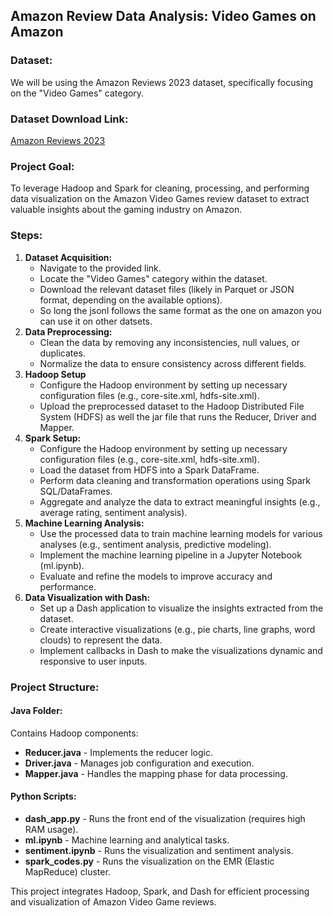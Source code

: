 ## Amazon Review Data Analysis: Video Games on Amazon

### **Dataset:**
We will be using the Amazon Reviews 2023 dataset, specifically focusing on the "Video Games" category.

### **Dataset Download Link:**
[Amazon Reviews 2023](https://amazon-reviews-2023.github.io/)

### **Project Goal:**
To leverage Hadoop and Spark for cleaning, processing, and performing data visualization on the Amazon Video Games review dataset to extract valuable insights about the gaming industry on Amazon.

### **Steps:**
1. **Dataset Acquisition:**
    * Navigate to the provided link.
    * Locate the "Video Games" category within the dataset.
    * Download the relevant dataset files (likely in Parquet or JSON format, depending on the available options).
    * So long the jsonl follows the same format as the one on amazon you can use it on other datsets.
2. **Data Preprocessing:**
    * Clean the data by removing any inconsistencies, null values, or duplicates.
    * Normalize the data to ensure consistency across different fields.
3. **Hadoop Setup**
    * Configure the Hadoop environment by setting up necessary configuration files (e.g., core-site.xml, hdfs-site.xml).
    * Upload the preprocessed dataset to the Hadoop Distributed File System (HDFS) as well the jar file that runs the Reducer, Driver and Mapper.
4. **Spark Setup:**
    * Configure the Hadoop environment by setting up necessary configuration files (e.g., core-site.xml, hdfs-site.xml).
    * Load the dataset from HDFS into a Spark DataFrame.
    * Perform data cleaning and transformation operations using Spark SQL/DataFrames.
    * Aggregate and analyze the data to extract meaningful insights (e.g., average rating, sentiment analysis).
5. **Machine Learning Analysis:**
    * Use the processed data to train machine learning models for various analyses (e.g., sentiment analysis, predictive modeling).
    * Implement the machine learning pipeline in a Jupyter Notebook (ml.ipynb).
    * Evaluate and refine the models to improve accuracy and performance.
6. **Data Visualization with Dash:**
    * Set up a Dash application to visualize the insights extracted from the dataset.
    * Create interactive visualizations (e.g., pie charts, line graphs, word clouds) to represent the data.
    * Implement callbacks in Dash to make the visualizations dynamic and responsive to user inputs.
### **Project Structure:**

#### **Java Folder:**
Contains Hadoop components:
- **Reducer.java** - Implements the reducer logic.
- **Driver.java** - Manages job configuration and execution.
- **Mapper.java** - Handles the mapping phase for data processing.

#### **Python Scripts:**
- **dash_app.py** - Runs the front end of the visualization (requires high RAM usage).
- **ml.ipynb** - Machine learning and analytical tasks.
- **sentiment.ipynb** - Runs the visualization and sentiment analysis.
- **spark_codes.py** - Runs the visualization on the EMR (Elastic MapReduce) cluster.

This project integrates Hadoop, Spark, and Dash for efficient processing and visualization of Amazon Video Game reviews.


